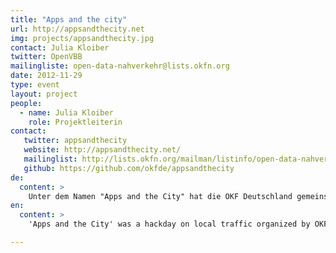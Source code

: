 ```yaml
---
title: "Apps and the city"
url: http://appsandthecity.net
img: projects/appsandthecity.jpg
contact: Julia Kloiber
twitter: OpenVBB
mailingliste: open-data-nahverkehr@lists.okfn.org
date: 2012-11-29
type: event
layout: project
people:
  - name: Julia Kloiber
    role: Projektleiterin
contact:
   twitter: appsandthecity
   website: http://appsandthecity.net/
   mailinglist: http://lists.okfn.org/mailman/listinfo/open-data-nahverkehr
   github: https://github.com/okfde/appsandthecity
de:
  content: >
    Unter dem Namen "Apps and the City" hat die OKF Deutschland gemeinsam mit den Berliner Verkehrsbetrieben (BVG) und dem Verkehrsverbund Berlin-Brandenburg (VBB) zu einem Entwicklertag zum Thema Nahverkehr eingeladen. An diesem Tag erarbeiteten Entwicklerinnen und Softwareexperten sowie Designerinnen und Designer gemeinnützig sinnvolle Anwendungen für die Fahrgäste mit den offenen Datensätzen der Verkehrsbetriebe.
en:
  content: >
    'Apps and the City' was a hackday on local traffic organized by OKF DE together with the local transport provider VBB, the Berlin government and the FH Potsdam. The VBB released GTFS data, opened up their API and provided some geo datasets about entrances to stations. During the event, coders, software experts and designers used open transport data to create applications intended to non-commercially improve public transport.    

---
```

